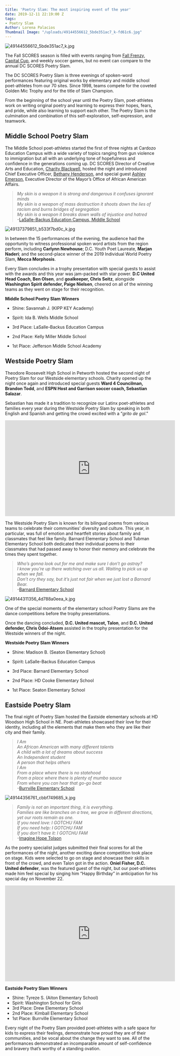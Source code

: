 ```yaml
---
title: 'Poetry Slam: The most inspiring event of the year'
date: 2019-12-11 22:19:00 Z
tags:
- Poetry Slam
Author: Lorena Palacios
Thumbnail Image: "/uploads/49144556612_5bde351ac7_k-fd61c6.jpg"
---
```


![49144556612_5bde351ac7_k.jpg](/uploads/49144556612_5bde351ac7_k.jpg)

The Fall SCORES season is filled with events ranging from [Fall Frenzy](https://www.dcscores.org/blog/2019/10/celebrating-the-22nd-annual-fall-frenzy), [Capital Cup](https://www.flickr.com/photos/dcscorespictures/tags/capitalcup19/), and weekly soccer games, but no event can compare to the annual DC SCORES Poetry Slam.





The DC SCORES Poetry Slam is three evenings of spoken-word performances featuring original works by elementary and middle school poet-athletes from our 70 sites. Since 1998, teams compete for the coveted Golden Mic Trophy and for the title of Slam Champion.

From the beginning of the school year until the Poetry Slam, poet-athletes work on writing original poetry and learning to express their hopes, fears, and pride, while also learning to support each other. The Poetry Slam is the culmination and combination of this self-exploration, self-expression, and teamwork.

## Middle School Poetry Slam

The Middle School poet-athletes started the first of three nights at Cardozo Education Campus with a wide variety of topics ranging from gun violence to immigration but all with an underlying tone of hopefulness and confidence in the generations coming up. DC SCORES Director of Creative Arts and Education, [Charity Blackwell](https://www.dcscores.org/about-us/leadership/charity-blackwell), hosted the night and introduced Chief Executive Officer, [Bethany Henderson](https://www.dcscores.org/about-us/leadership/bethany-rubin-henderson), and special guest [Ashley Emerson](https://moaaa.dc.gov/biography/ashley-emerson), Executive Director of the Mayor’s Office of African American Affairs.

> *My skin is a weapon it is strong and dangerous it confuses ignorant minds <br>
> My skin is a weapon of mass destruction it shoots down the lies of racism and burns bridges of segregation <br>
> My skin is a weapon it breaks down walls of injustice and hatred* <br>
> -[LaSalle-Backus Education Campus, Middle School](https://youtu.be/H4sntJS0yqk)

![49137379851_b533f7bd0c_k.jpg](/uploads/49137379851_b533f7bd0c_k.jpg)

In between the 15 performances of the evening, the audience had the opportunity to witness professional spoken word artists from the region perform, including **Carlynn Newhouse**; D.C. Youth Poet Laureate, **Marjan Naderi**; and the second-place winner of the 2019 Individual World Poetry Slam, **Mecca Morphosis**.

Every Slam concludes in a trophy presentation with special guests to assist with the awards and this year was jam-packed with star power. **D.C United Head Coach, Ben Olsen**, and **goalkeeper, Chris Seitz**, alongside **Washington Spirit defender, Paige Nielsen**, cheered on all of the winning teams as they went on stage for their recognition.

**Middle School Poetry Slam Winners**

* Shine: Savannah J. (KIPP KEY Academy)

* Spirit: Ida B. Wells Middle School

* 3rd Place: LaSalle-Backus Education Campus

* 2nd Place: Kelly Miller Middle School

* 1st Place: Jefferson Middle School Academy

## Westside Poetry Slam

Theodore Roosevelt High School in Petworth hosted the second night of Poetry Slam for our Westside elementary schools. Charity opened up the night once again and introduced special guests **Ward 4 Councilman, Brandon Todd**, and **ESPN Host and Garrison soccer coach, Sebastian Salazar**.

Sebastian has made it a tradition to recognize our Latinx poet-athletes and families every year during the Westside Poetry Slam by speaking in both English and Spanish and getting the crowd excited with a “*grito de gol*.”

<iframe width="560" height="315" src="https://www.youtube.com/embed/PXKVfpuO0Qg?start=327" frameborder="0" allow="accelerometer; autoplay; encrypted-media; gyroscope; picture-in-picture" allowfullscreen></iframe>

The Westside Poetry Slam is known for its bilingual poems from various teams to celebrate their communities’ diversity and culture. This year, in particular, was full of emotion and heartfelt stories about family and classmates that feel like family. Barnard Elementary School and Tubman Elementary School both dedicated their individual poems to their classmates that had passed away to honor their memory and celebrate the times they spent together.

> *Who’s gonna look out for me and make sure I don’t go astray? <br>
> I know you’re up there watching over us all. Waiting to pick us up when we fall. <br>
> Don’t cry they say, but it’s just not fair when we just lost a Barnard Bear.* <br>
> -[Barnard Elementary School](https://youtu.be/19nRUBOk1Xc)

![49144311356_4d788a0eea_k.jpg](/uploads/49144311356_4d788a0eea_k.jpg)

One of the special moments of the elementary school Poetry Slams are the dance competitions before the trophy presentations.

Once the dancing concluded, **D.C. United mascot, Talon**, and **D.C. United defender, Chris Odoi-Atsem** assisted in the trophy presentation for the Westside winners of the night.

**Westside Poetry Slam Winners**

* Shine: Madison B. (Seaton Elementary School)

* Spirit: LaSalle-Backus Education Campus

* 3rd Place: Barnard Elementary School

* 2nd Place: HD Cooke Elementary School

* 1st Place: Seaton Elementary School

## Eastside Poetry Slam

The final night of Poetry Slam hosted the Eastside elementary schools at HD Woodson High School in NE. Poet-athletes showcased their love for their identity, including all the elements that make them who they are like their city and their family.

> *I Am <br>
> An African American with many different talents <br>
> A child with a lot of dreams about success <br>
> An Independent student <br>
> A person that helps others <br>
> I Am <br>
> From a place where there is no statehood <br>
> From a place where there is plenty of mumbo sauce <br>
> From where you can hear that go-go beat* <br>
> -[Burrville Elementary School](https://youtu.be/NgvQ6YuFIws)

![49144356761_cbbf749685_k.jpg](/uploads/49144356761_cbbf749685_k.jpg)

> *Family is not an important thing, it is everything. <br>
> Families are like branches on a tree, we grow in different directions, yet our roots remain as one.* <br>
> *If you need love: I GOTCHU FAM <br>
> If you need help: I GOTCHU FAM <br>
> If you don’t have it: I GOTCHU FAM* <br>
> -[Imagine Hope Tolson](https://youtu.be/HZA2WnNIZyc)

As the poetry specialist judges submitted their final scores for all the performances of the night, another exciting dance competition took place on stage. Kids were selected to go on stage and showcase their skills in front of the crowd, and even Talon got in the action. **Oniel Fisher, D.C. United defender**, was the featured guest of the night, but our poet-athletes made him feel special by singing him “Happy Birthday” in anticipation for his special day on November 22.

<iframe width="560" height="315" src="https://www.youtube.com/embed/XkS657LhYM4?start=513" frameborder="0" allow="accelerometer; autoplay; encrypted-media; gyroscope; picture-in-picture" allowfullscreen></iframe>


**Eastside Poetry Slam Winners**

* Shine: Tyreze S. (Aiton Elementary School)
* Spirit: Washington School for Girls 
* 3rd Place: Drew Elementary School
* 2nd Place: Kimball Elementary School
* 1st Place: Burrville Elementary School

Every night of the Poetry Slam provided poet-athletes with a safe space for kids to express their feelings, demonstrate how proud they are of their communities, and be vocal about the change they want to see.  All of the performances demonstrated an incomparable amount of self-confidence and bravery that’s worthy of a standing ovation.